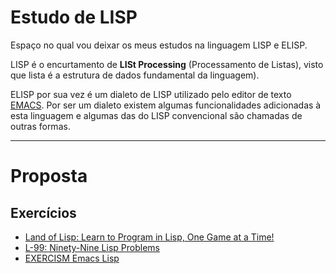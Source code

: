 # Estudo de LISP

Espaço no qual vou deixar os meus estudos na linguagem LISP e ELISP.

LISP é o encurtamento de **LISt Processing** (Processamento de Listas), visto
que lista é a estrutura de dados fundamental da linguagem).

ELISP por sua vez é um dialeto de LISP utilizado pelo editor de texto
[EMACS](https://www.gnu.org/software/emacs/). Por ser um dialeto existem
algumas funcionalidades adicionadas à esta linguagem e algumas das do LISP
convencional são chamadas de outras formas.

---

# Proposta

## Exercícios
- [Land of Lisp: Learn to Program in Lisp, One Game at a Time!](http://landoflisp.com/)
- [L-99: Ninety-Nine Lisp Problems](https://www.ic.unicamp.br/~meidanis/courses/problemas-lisp/L-99_Ninety-Nine_Lisp_Problems.html)
- [EXERCISM Emacs Lisp](http://exercism.io/languages/elisp/exercises)
